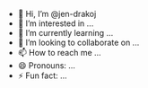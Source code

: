 - 👋 Hi, I’m @jen-drakoj
- 👀 I’m interested in ...
- 🌱 I’m currently learning ...
- 💞️ I’m looking to collaborate on ...
- 📫 How to reach me ...
- 😄 Pronouns: ...
- ⚡ Fun fact: ...

<!---
jen-drakoj/jen-drakoj is a ✨ special ✨ repository because its `README.md` (this file) appears on your GitHub profile.
You can click the Preview link to take a look at your changes.
--->
